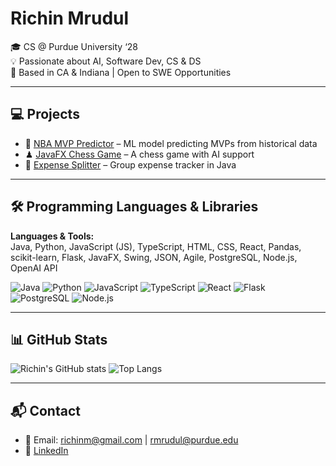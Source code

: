 # Richin Mrudul

🎓 CS @ Purdue University ‘28  
💡 Passionate about AI, Software Dev, CS & DS  
📍 Based in CA & Indiana | Open to SWE Opportunities

---

## 💻 Projects 

- 🔮 [NBA MVP Predictor](https://github.com/richinmrudul/nba-mvp-predictor) – ML model predicting MVPs from historical data
- ♟ [JavaFX Chess Game](https://github.com/richinmrudul/Chess-Game-Java) – A chess game with AI support
- 💸 [Expense Splitter](https://github.com/richinmrudul/ExpenseSplitter) – Group expense tracker in Java

---

## 🛠️ Programming Languages & Libraries

**Languages & Tools:**  
Java, Python, JavaScript (JS), TypeScript, HTML, CSS, React, Pandas, scikit-learn, Flask, JavaFX, Swing, JSON, Agile, PostgreSQL, Node.js, OpenAI API

![Java](https://img.shields.io/badge/Java-ED8B00?style=for-the-badge&logo=java&logoColor=white)
![Python](https://img.shields.io/badge/Python-3776AB?style=for-the-badge&logo=python&logoColor=white)
![JavaScript](https://img.shields.io/badge/JavaScript-F7DF1E?style=for-the-badge&logo=javascript&logoColor=black)
![TypeScript](https://img.shields.io/badge/TypeScript-3178C6?style=for-the-badge&logo=typescript&logoColor=white)
![React](https://img.shields.io/badge/React-20232A?style=for-the-badge&logo=react&logoColor=61DAFB)
![Flask](https://img.shields.io/badge/Flask-000000?style=for-the-badge&logo=flask&logoColor=white)
![PostgreSQL](https://img.shields.io/badge/PostgreSQL-336791?style=for-the-badge&logo=postgresql&logoColor=white)
![Node.js](https://img.shields.io/badge/Node.js-339933?style=for-the-badge&logo=nodedotjs&logoColor=white)

---

## 📊 GitHub Stats

![Richin's GitHub stats](https://github-readme-stats.vercel.app/api?username=richinmrudul&show_icons=true&theme=dark)
![Top Langs](https://github-readme-stats.vercel.app/api/top-langs/?username=richinmrudul&layout=compact&theme=dark)

---

## 📬 Contact

- 📧 Email: richinm@gmail.com | rmrudul@purdue.edu
- 💼 [LinkedIn](https://www.linkedin.com/in/richin-mrudul-227b67261/)
